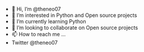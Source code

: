 - 👋 Hi, I’m @theneo07
- 👀 I’m interested in Python and Open source projects
- 🌱 I’m currently learning Python
- 💞️ I’m looking to collaborate on Open source projects
- 📫 How to reach me ...
- Twitter @theneo07

<!---
theneo07/theneo07 is a ✨ special ✨ repository because its `README.md` (this file) appears on your GitHub profile.
You can click the Preview link to take a look at your changes.
--->
